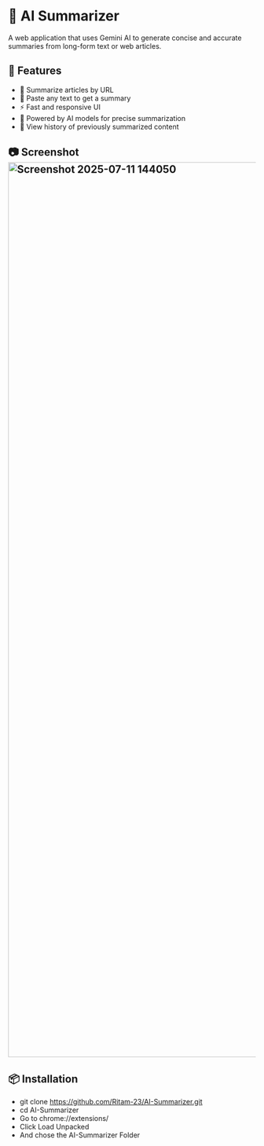 # 🧠 AI Summarizer

A web application that uses Gemini AI to generate concise and accurate summaries from long-form text or web articles.

## 🚀 Features

- 📝 Summarize articles by URL
- 📄 Paste any text to get a summary
- ⚡ Fast and responsive UI
- 🧠 Powered by AI models for precise summarization
- 🔄 View history of previously summarized content

## 📷 Screenshot<img width="1825" height="1823" alt="Screenshot 2025-07-11 144050" src="https://github.com/user-attachments/assets/96cfcb57-6b11-451b-bf13-5b766a28c13b" />





## 📦 Installation

- git clone https://github.com/Ritam-23/AI-Summarizer.git
- cd AI-Summarizer
- Go to chrome://extensions/
- Click Load Unpacked
- And chose the AI-Summarizer Folder
